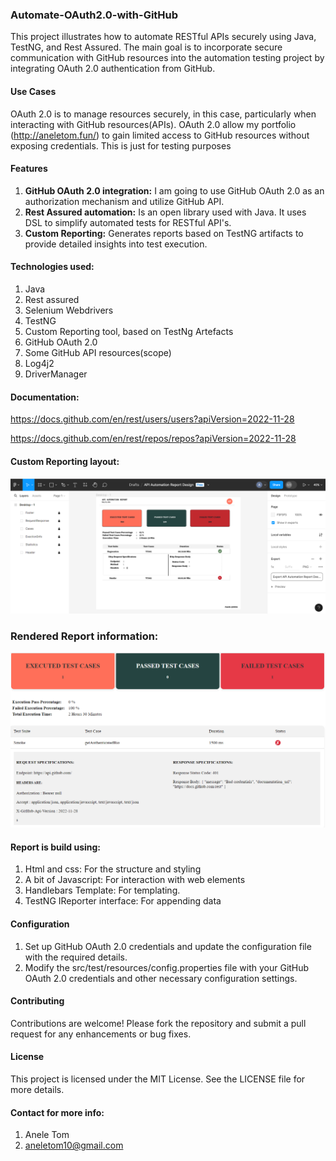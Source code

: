 ### Automate-OAuth2.0-with-GitHub
This project illustrates how to automate RESTful APIs securely using Java, TestNG, and Rest Assured. The main goal is to incorporate secure communication with GitHub resources into the automation testing project by integrating OAuth 2.0 authentication from GitHub.
#### Use Cases
OAuth 2.0 is to manage resources securely, in this case, particularly when interacting with GitHub resources(APIs). OAuth 2.0 allow my portfolio (http://aneletom.fun/) to gain limited access to GitHub resources without exposing credentials. This is just for testing purposes

#### Features
1. **GitHub OAuth 2.0 integration:** I am going to use GitHub OAuth 2.0 as an authorization mechanism and utilize GitHub API.
2. **Rest Assured automation:** Is an open library used with Java. It uses DSL to simplify automated tests for RESTful API's.
3. **Custom Reporting:**  Generates reports based on TestNG artifacts to provide detailed insights into test execution.

#### Technologies used:

1. Java
2. Rest assured
3. Selenium Webdrivers
4. TestNG
5. Custom Reporting tool, based on TestNg Artefacts
6. GitHub OAuth 2.0
7. Some GitHub API resources(scope)
8. Log4j2
9. DriverManager

#### Documentation:
https://docs.github.com/en/rest/users/users?apiVersion=2022-11-28

https://docs.github.com/en/rest/repos/repos?apiVersion=2022-11-28

#### Custom Reporting layout:
![img_1.png](img_1.png)

### Rendered Report information:
![img_2.png](img_2.png)

#### Report is build using:
1. Html and css: For the structure and styling
2. A bit of Javascript: For interaction with web elements
3. Handlebars Template: For templating.
4. TestNG IReporter interface: For appending data

#### Configuration
1. Set up GitHub OAuth 2.0 credentials and update the configuration file with the required details.
2. Modify the src/test/resources/config.properties file with your GitHub OAuth 2.0 credentials and other necessary configuration settings.

#### Contributing
Contributions are welcome! Please fork the repository and submit a pull request for any enhancements or bug fixes.

#### License
This project is licensed under the MIT License. See the LICENSE file for more details.

#### Contact for more info:
1. Anele Tom
2. aneletom10@gmail.com
